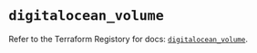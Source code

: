 # `digitalocean_volume`

Refer to the Terraform Registory for docs: [`digitalocean_volume`](https://registry.terraform.io/providers/digitalocean/digitalocean/2.27.1/docs/resources/volume).
